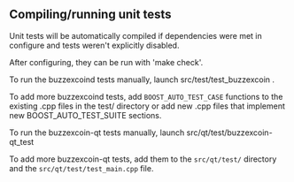 Compiling/running unit tests
------------------------------------

Unit tests will be automatically compiled if dependencies were met in configure
and tests weren't explicitly disabled.

After configuring, they can be run with 'make check'.

To run the buzzexcoind tests manually, launch src/test/test_buzzexcoin .

To add more buzzexcoind tests, add `BOOST_AUTO_TEST_CASE` functions to the existing
.cpp files in the test/ directory or add new .cpp files that
implement new BOOST_AUTO_TEST_SUITE sections.

To run the buzzexcoin-qt tests manually, launch src/qt/test/buzzexcoin-qt_test

To add more buzzexcoin-qt tests, add them to the `src/qt/test/` directory and
the `src/qt/test/test_main.cpp` file.
